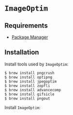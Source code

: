 # `ImageOptim`

## Requirements

* [Package Manager](../system/package_manager.md)

## Installation

Install tools used by `ImageOptim`:

```ShellSession
$ brew install pngcrush
$ brew install optipng
$ brew install jpegoptim
$ brew install zopfli
$ brew install advancecomp
$ brew install gifsicle
$ brew install pngout
```

Install `ImageOptim`:

```ShellSession

```
